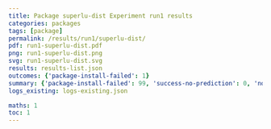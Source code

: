 ```yaml
---
title: Package superlu-dist Experiment run1 results
categories: packages
tags: [package]
permalink: /results/run1/superlu-dist/
pdf: run1-superlu-dist.pdf
png: run1-superlu-dist.png
svg: run1-superlu-dist.svg
results: results-list.json
outcomes: {'package-install-failed': 1}
summary: {'package-install-failed': 99, 'success-no-prediction': 0, 'no-results-generated': 0, 'results-generated': 99, 'total-runs': 99}
logs_existing: logs-existing.json

maths: 1
toc: 1
---
```

